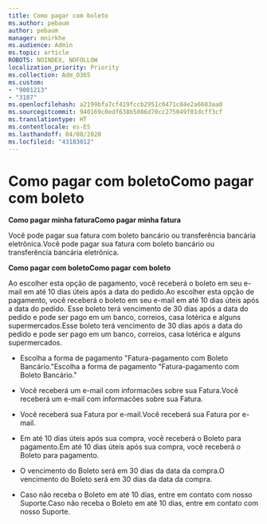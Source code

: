 ```yaml
---
title: Como pagar com boleto
ms.author: pebaum
author: pebaum
manager: mnirkhe
ms.audience: Admin
ms.topic: article
ROBOTS: NOINDEX, NOFOLLOW
localization_priority: Priority
ms.collection: Adm_O365
ms.custom:
- "9001213"
- "3187"
ms.openlocfilehash: a2199bfa7cf419fccb2951c0471c84e2a6683aa0
ms.sourcegitcommit: 940169c0edf638b5086d70cc275049f01dcff3cf
ms.translationtype: HT
ms.contentlocale: es-ES
ms.lasthandoff: 04/08/2020
ms.locfileid: "43183012"
---
```

# <a name="como-pagar-com-boleto"></a><span data-ttu-id="03336-102">Como pagar com boleto</span><span class="sxs-lookup"><span data-stu-id="03336-102">Como pagar com boleto</span></span>

<span data-ttu-id="03336-103">**Como pagar minha fatura**</span><span class="sxs-lookup"><span data-stu-id="03336-103">**Como pagar minha fatura**</span></span>

<span data-ttu-id="03336-104">Você pode pagar sua fatura com boleto bancário ou transferência bancária eletrônica.</span><span class="sxs-lookup"><span data-stu-id="03336-104">Você pode pagar sua fatura com boleto bancário ou transferência bancária eletrônica.</span></span>

<span data-ttu-id="03336-105">**Como pagar com  boleto**</span><span class="sxs-lookup"><span data-stu-id="03336-105">**Como pagar com  boleto**</span></span>

<span data-ttu-id="03336-106">Ao escolher  esta opção de pagamento, você receberá o boleto em seu e-mail em até 10 dias úteis após a data do pedido.</span><span class="sxs-lookup"><span data-stu-id="03336-106">Ao escolher  esta opção de pagamento, você receberá o boleto em seu e-mail em até 10 dias úteis após a data do pedido.</span></span> <span data-ttu-id="03336-107">Esse boleto terá vencimento de 30 dias após a data do pedido e pode ser pago em um banco, correios, casa lotérica e alguns supermercados.</span><span class="sxs-lookup"><span data-stu-id="03336-107">Esse boleto terá vencimento de 30 dias após a data do pedido e pode ser pago em um banco, correios, casa lotérica e alguns supermercados.</span></span>

- <span data-ttu-id="03336-108">Escolha a forma de pagamento "Fatura-pagamento com Boleto Bancário."</span><span class="sxs-lookup"><span data-stu-id="03336-108">Escolha a forma de pagamento "Fatura-pagamento com Boleto Bancário."</span></span>

- <span data-ttu-id="03336-109">Você receberá um e-mail com informacões sobre sua Fatura.</span><span class="sxs-lookup"><span data-stu-id="03336-109">Você receberá um e-mail com informacões sobre sua Fatura.</span></span>

- <span data-ttu-id="03336-110">Você receberá sua Fatura por e-mail.</span><span class="sxs-lookup"><span data-stu-id="03336-110">Você receberá sua Fatura por e-mail.</span></span>

- <span data-ttu-id="03336-111">Em até 10 dias úteis após sua compra, você receberá o Boleto para pagamento.</span><span class="sxs-lookup"><span data-stu-id="03336-111">Em até 10 dias úteis após sua compra, você receberá o Boleto para pagamento.</span></span>

- <span data-ttu-id="03336-112">O vencimento do Boleto será em 30 dias da data da compra.</span><span class="sxs-lookup"><span data-stu-id="03336-112">O vencimento do Boleto será em 30 dias da data da compra.</span></span>

- <span data-ttu-id="03336-113">Caso não receba o Boleto em até 10 dias, entre em contato com nosso Suporte.</span><span class="sxs-lookup"><span data-stu-id="03336-113">Caso não receba o Boleto em até 10 dias, entre em contato com nosso Suporte.</span></span>

